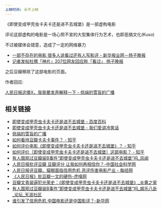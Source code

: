 ```yaml
---
上映时间: 永不上映
---
```


《即使变成甲壳虫卡夫卡还是进不去城堡》是一部虚构电影

评论这部虚构的电影是一场心照不宣的大型集体行为艺术，也即恶搞文化(Kuso)

不过被媒体会错意，造成了一定的网络暴力

+ [一部不存在的电影 很多人说看过还有人写影评 - 新华报业网－扬子晚报](https://web.archive.org/web/20150709071838/http://news.xhby.net/system/2011/02/20/010881148.shtml)
+ [记者发帖杜撰「神片」207位网友回应称「看过」 扬子晚报](https://web.archive.org/web/20210512030901/https://baike.baidu.com/reference/5761727/c7e7O2RirJQnm_ZL_ZddI_mactC1R9uI3DgXTJEWH2I-BZ7kqP48qnonOTCs_bDnnjQUgfVqbkUUVRc_PZJR9yqUqq7vH4Iptr4JsM6FIyytcQUCObg5pyB1Olpj_v8v7ng "https://web.archive.org/web/20210512031509/https://www.douban.com/note/148031129/")

之后豆瓣移除了这部电影的页面。

作者回应:

[人民日报这傻X，我我要发声解释一下 - 低端的雪盲的广播](https://web.archive.org/web/20180421030702/https://www.douban.com/people/snowbusy/status/1933137121/)

## 相关链接

+ [即使变成甲壳虫卡夫卡还是进不去城堡 - 百度百科](https://web.archive.org/web/20210512030402/https://baike.baidu.com/item/即使变成甲壳虫卡夫卡还是进不去城堡)
+ [即使变成甲壳虫卡夫卡还是进不去城堡 - 我们爱讲冷笑话](https://web.archive.org/web/20210512025214/https://www.douban.com/group/topic/19339303/)
+ [低端的雪盲的广播](https://web.archive.org/web/20180421030702/https://www.douban.com/people/snowbusy/status/1933137121/)
+ [如何看待豆瓣卡夫卡事件？ - 知乎](https://web.archive.org/web/20210512025355/https://www.zhihu.com/question/312061403)
+ [如何评价电影《即使变成甲壳虫卡夫卡还是进不去城堡》？ - 知乎](https://web.archive.org/web/20210512025353/https://www.zhihu.com/question/40097110)
+ [如何评价［即使变成甲壳虫卡夫卡还是进不去城堡］这部电影？ - 知乎](https://web.archive.org/web/20210512025400/https://www.zhihu.com/question/312526622)
+ [有人围观过豆瓣装B事件“即使变成甲壳虫卡夫卡还是进不去城堡”吗_风闻](https://archive.is/ABsvS "https://user.guancha.cn/main/content?id=78933")
+ [人民日报批评豆瓣 豆瓣评分 让我如何再相信你？-中国社会科学网](https://web.archive.org/web/20210512031820/http://fund.cssn.cn/wh/wh_whrd/201612/t20161229_3362744_1.shtml)
+ [人民日报评豆瓣、猫眼面临信用危机 恶评伤害电影产业 - 每经网](https://web.archive.org/web/20161229185502/http://www.nbd.com.cn/articles/2016-12-28/1065477.html)
+ [《人民日报》批豆瓣一文的硬伤-虎嗅网](https://web.archive.org/web/20170210092109/https://www.huxiu.com/article/176340.html "https://web.archive.org/web/20210512031819/https://www.sohu.com/a/122867114_115207")
+ [豆瓣文青装逼犯光荣史：《即使变成甲壳虫卡夫卡还是进不去城堡》_炎黄之家](https://web.archive.org/web/20210512031816/http://womenjia.org/z/201902/1198.html)
+ [有人围观过豆瓣装B事件“即使变成甲壳虫卡夫卡还是进不去城堡”吗_娱乐八卦_论坛_天涯社区](https://web.archive.org/web/20190213153529/http://bbs.tianya.cn/post-funinfo-2490860-1.shtml)
+ [谁引发了信用危机 中国电影还是中国影评？-新华网](https://web.archive.org/web/20210512032305/http://www.xinhuanet.com/ent/2016-12/29/c_1120209047.htm)
